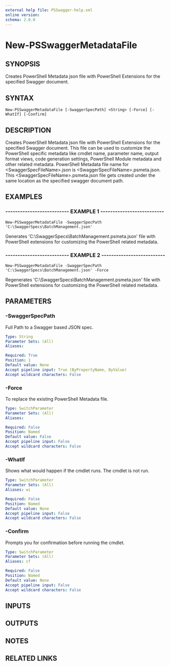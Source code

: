 ```yaml
---
external help file: PSSwagger-help.xml
online version: 
schema: 2.0.0
---
```


# New-PSSwaggerMetadataFile

## SYNOPSIS
Creates PowerShell Metadata json file with PowerShell Extensions for the specified Swagger document.

## SYNTAX

```
New-PSSwaggerMetadataFile [-SwaggerSpecPath] <String> [-Force] [-WhatIf] [-Confirm]
```

## DESCRIPTION
Creates PowerShell Metadata json file with PowerShell Extensions for the specified Swagger document.
This file can be used to customize the PowerShell specific metadata like 
cmdlet name, parameter name, output format views, code generation settings, PowerShell Module metadata and other related metadata.
PowerShell Metadata file name for \<SwaggerSpecFileName\>.json is \<SwaggerSpecFileName\>.psmeta.json.
This \<SwaggerSpecFileName\>.psmeta.json file gets created under the same location as the specified swagger document path.

## EXAMPLES

### -------------------------- EXAMPLE 1 --------------------------
```
New-PSSwaggerMetadataFile -SwaggerSpecPath 'C:\SwaggerSpecs\BatchManagement.json'
```

Generates 'C:\SwaggerSpecs\BatchManagement.psmeta.json' file with PowerShell extensions for customizing the PowerShell related metadata.

### -------------------------- EXAMPLE 2 --------------------------
```
New-PSSwaggerMetadataFile -SwaggerSpecPath 'C:\SwaggerSpecs\BatchManagement.json' -Force
```

Regenerates 'C:\SwaggerSpecs\BatchManagement.psmeta.json' file with PowerShell extensions for customizing the PowerShell related metadata.

## PARAMETERS

### -SwaggerSpecPath
Full Path to a Swagger based JSON spec.

```yaml
Type: String
Parameter Sets: (All)
Aliases: 

Required: True
Position: 1
Default value: None
Accept pipeline input: True (ByPropertyName, ByValue)
Accept wildcard characters: False
```

### -Force
To replace the existing PowerShell Metadata file.

```yaml
Type: SwitchParameter
Parameter Sets: (All)
Aliases: 

Required: False
Position: Named
Default value: False
Accept pipeline input: False
Accept wildcard characters: False
```

### -WhatIf
Shows what would happen if the cmdlet runs.
The cmdlet is not run.

```yaml
Type: SwitchParameter
Parameter Sets: (All)
Aliases: wi

Required: False
Position: Named
Default value: None
Accept pipeline input: False
Accept wildcard characters: False
```

### -Confirm
Prompts you for confirmation before running the cmdlet.

```yaml
Type: SwitchParameter
Parameter Sets: (All)
Aliases: cf

Required: False
Position: Named
Default value: None
Accept pipeline input: False
Accept wildcard characters: False
```

## INPUTS

## OUTPUTS

## NOTES

## RELATED LINKS

